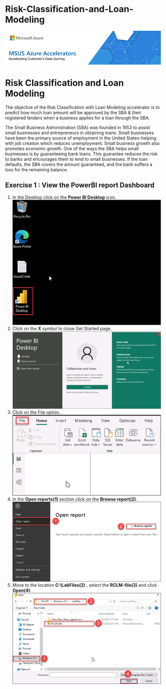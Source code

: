 # Risk-Classification-and-Loan-Modeling

![MSUS Solution Accelerator](https://github.com/MSUSAzureAccelerators/Risk-Classification-and-Loan-Modeling-Accelerator/blob/main/images/MSUS%20Solution%20Accelerator%20Banner%20Two_981.png)

# Risk Classification and Loan Modeling

The objective of the Risk Classification with Loan Modeling accelerator is to predict how much loan amount will be approved by the SBA & their registered lenders when a business applies for a loan through the SBA. 
  
The Small Business Administration (SBA) was founded in 1953 to assist small businesses and entrepreneurs in obtaining loans. Small businesses have been the primary source of employment in the United States-helping with job creation which reduces unemployment. Small business growth also promotes economic growth. One of the ways the SBA helps small businesses is by guaranteeing bank loans. This guarantee reduces the risk to banks and encourages them to lend to small businesses. If the loan defaults, the SBA covers the amount guaranteed, and the bank suffers a loss for the remaining balance.


## Exercise 1 : View the PowerBI report Dashboard

1. In the Desktop click on the **Power BI Desktop** icon.
    ![Risk Classification](./images/1.png)
2. Click on the **X** symbol to close Get Started page.
    ![Risk Classification](./images/2.png)
3. Click on the File option.
    ![Risk Classification](./images/3.png)
4. In the **Open reports(1)** section click on the **Browse report(2)**.
    ![Risk Classification](./images/4.png)
5. Move to the location **C:\LabFiles(2)** , select the **RCLM-file(3)** and click **Open(4)**.
    ![Risk Classification](./images/5.png)
